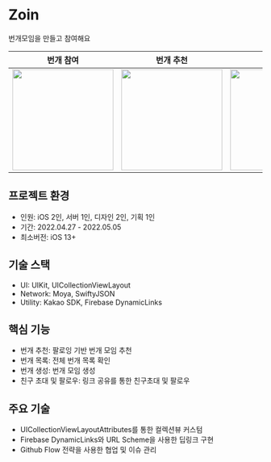 # Zoin
번개모임을 만들고 참여해요

|번개 참여|번개 추천|번개 목록|
|--------|-----|------------|
|<img width = "200" src = "https://github.com/user-attachments/assets/81ab8400-9cd8-4d3c-b9d4-0bb79adcfd9e">|<img width = "200" src = "https://github.com/user-attachments/assets/c8097aac-80e6-4143-b08c-0d94022dddb6">|<img width = "200" src = "https://github.com/user-attachments/assets/f1a260be-ef8e-45c4-840d-9d9a8f0b087a">|

## 프로젝트 환경
- 인원: iOS 2인, 서버 1인, 디자인 2인, 기획 1인
- 기간: 2022.04.27 - 2022.05.05
- 최소버전: iOS 13+ 

## 기술 스택
- UI: UIKit, UICollectionViewLayout
- Network: Moya, SwiftyJSON
- Utility: Kakao SDK, Firebase DynamicLinks
  
## 핵심 기능
- 번개 추천: 팔로잉 기반 번개 모임 추천
- 번개 목록: 전체 번개 목록 확인
- 번개 생성: 번개 모임 생성
- 친구 초대 및 팔로우: 링크 공유를 통한 친구초대 및 팔로우
  
## 주요 기술
- UICollectionViewLayoutAttributes를 통한 컬렉션뷰 커스텀
- Firebase DynamicLinks와 URL Scheme을 사용한 딥링크 구현
- Github Flow 전략을 사용한 협업 및 이슈 관리